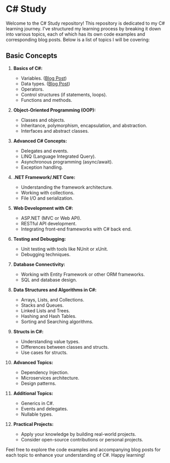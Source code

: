 # C# Study

Welcome to the C# Study repository! This repository is dedicated to my C# learning journey. I've structured my learning process by breaking it down into various topics, each of which has its own code examples and corresponding blog posts. Below is a list of topics I will be covering:

## Basic Concepts
1. **Basics of C#:**
   - Variables. ([Blog Post](https://linkzy.dev/understanding-variables-and-data-types-in-c/))
   - Data types. ([Blog Post](https://linkzy.dev/exploring-c-data-types/))
   - Operators.
   - Control structures (if statements, loops).
   - Functions and methods.

2. **Object-Oriented Programming (OOP):**
   - Classes and objects.
   - Inheritance, polymorphism, encapsulation, and abstraction.
   - Interfaces and abstract classes.

3. **Advanced C# Concepts:**
   - Delegates and events.
   - LINQ (Language Integrated Query).
   - Asynchronous programming (async/await).
   - Exception handling.

4. **.NET Framework/.NET Core:**
   - Understanding the framework architecture.
   - Working with collections.
   - File I/O and serialization.

5. **Web Development with C#:**
   - ASP.NET (MVC or Web API).
   - RESTful API development.
   - Integrating front-end frameworks with C# back end.

6. **Testing and Debugging:**
   - Unit testing with tools like NUnit or xUnit.
   - Debugging techniques.

7. **Database Connectivity:**
   - Working with Entity Framework or other ORM frameworks.
   - SQL and database design.

8. **Data Structures and Algorithms in C#:**
   - Arrays, Lists, and Collections.
   - Stacks and Queues.
   - Linked Lists and Trees.
   - Hashing and Hash Tables.
   - Sorting and Searching algorithms.

9. **Structs in C#:**
   - Understanding value types.
   - Differences between classes and structs.
   - Use cases for structs.

10. **Advanced Topics:**
    - Dependency Injection.
    - Microservices architecture.
    - Design patterns.

11. **Additional Topics:**
    - Generics in C#.
    - Events and delegates.
    - Nullable types.

12. **Practical Projects:**
    - Apply your knowledge by building real-world projects.
    - Consider open-source contributions or personal projects.

Feel free to explore the code examples and accompanying blog posts for each topic to enhance your understanding of C#. Happy learning!

